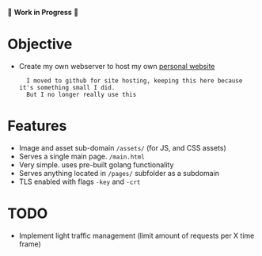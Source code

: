 🚧 **Work in Progress** 🚧
# Objective
- Create my own webserver to host my own [personal website](http://haley.nyc)

  ``` 
    I moved to github for site hosting, keeping this here because it's something small I did.
    But I no longer really use this
  ```


# Features
- Image and asset sub-domain `/assets/` (for JS, and CSS assets)
- Serves a single main page. `/main.html`
- Very simple. uses pre-built golang functionality
- Serves anything located in `/pages/` subfolder as a subdomain
- TLS enabled with flags `-key` and `-crt`

# TODO
- Implement light traffic management (limit amount of requests per X time frame)

